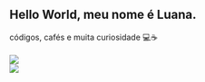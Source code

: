 ## Hello World, meu nome é Luana.
códigos, cafés e muita curiosidade 💻☕
<br/>
<br/>
![](https://github-readme-stats.vercel.app/api/top-langs/?username=luuanamendes&theme=dark&hide_border=false_all_commits=false&count_private=false&layout=compact)<br/>
![](https://nirzak-streak-stats.vercel.app/?user=luuanamendes&theme=dark&hide_border=false)

<!-- Proudly created with GPRM ( https://gprm.itsvg.in ) -->
